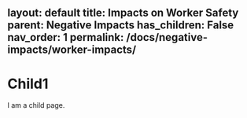 layout: default
title: Impacts on Worker Safety
parent: Negative Impacts
has_children: False
nav_order: 1
permalink: /docs/negative-impacts/worker-impacts/
---

# Child1

I am a child page.
